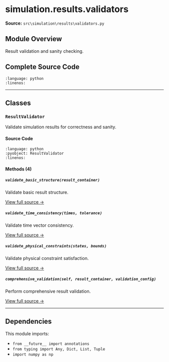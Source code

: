 # simulation.results.validators

**Source:** `src\simulation\results\validators.py`

## Module Overview

Result validation and sanity checking.

## Complete Source Code

```{literalinclude} ../../../src/simulation/results/validators.py
:language: python
:linenos:
```

---

## Classes

### `ResultValidator`

Validate simulation results for correctness and sanity.

#### Source Code

```{literalinclude} ../../../src/simulation/results/validators.py
:language: python
:pyobject: ResultValidator
:linenos:
```

#### Methods (4)

##### `validate_basic_structure(result_container)`

Validate basic result structure.

[View full source →](#method-resultvalidator-validate_basic_structure)

##### `validate_time_consistency(times, tolerance)`

Validate time vector consistency.

[View full source →](#method-resultvalidator-validate_time_consistency)

##### `validate_physical_constraints(states, bounds)`

Validate physical constraint satisfaction.

[View full source →](#method-resultvalidator-validate_physical_constraints)

##### `comprehensive_validation(self, result_container, validation_config)`

Perform comprehensive result validation.

[View full source →](#method-resultvalidator-comprehensive_validation)

---

## Dependencies

This module imports:

- `from __future__ import annotations`
- `from typing import Any, Dict, List, Tuple`
- `import numpy as np`
